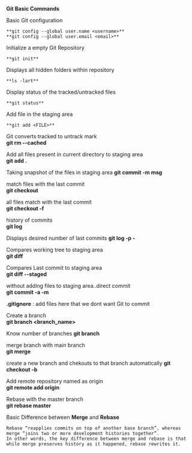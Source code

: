 **Git Basic Commands**

Basic Git configuration

    **git config --global user.name <username>**
    **git config --global user.email <email>**

  
Initialize a empty Git Repository

    **git init** 

Displays all hidden folders within repository  

    **ls -lart** 

Display status of the tracked/untracked files

    **git status** 

Add file in the staging area  

    **git add <FILE>** 

Git converts tracked to untrack mark  
    **git rm --cached <FILE>** 
  
Add all files present in current directory to staging area  
    **git add .** 

Taking snapshot of the files in staging area
    **git commit -m msg** 
  
match files with the last commit  
    **git checkout <FILE>** 

all files match with the last commit  
    **git checkout -f** 

history of commits  
    **git log** 
  
Displays desired number of last commits
    **git log -p -<number>** 
  
Compares working tree to staging area  
    **git diff**
  
Compares Last commit to staging area  
    **git diff --staged** 
  
without adding files to staging area..direct commit  
    **git commit -a -m <msg>** 

**.gitignore** : add files here that we dont want Git to commit
  
Create a branch  
    **git branch <branch_name>**

Know number of branches
    **git branch**
  
merge branch with main branch  
    **git merge <branchname>** 
  
create a new branch and chekouts to that branch automatically 
    **git checkout -b <newbranchname>**

Add remote repository named as origin  
    **git remote add origin <url>** 

Rebase with the master branch   
    **git rebase master**  
  
 Basic Difference between **Merge** and **Rebase**
  
    Rebase “reapplies commits on top of another base branch”, whereas merge “joins two or more development histories together”. 
    In other words, the key difference between merge and rebase is that while merge preserves history as it happened, rebase rewrites it.
